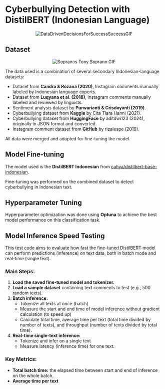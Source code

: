 # Cyberbullying Detection with DistilBERT (Indonesian Language)

<p align="center">
  <img src="https://github.com/user-attachments/assets/7929b26e-3ca8-437f-bbfc-37eab8954964" alt="DataDrivenDecisionsForSuccessSuccessGIF" />
</p>


## Dataset

<p align="center">
  <img src="https://github.com/user-attachments/assets/c10c9da7-c7bd-4394-8d7a-c6c4e49cdf1f" alt="Sopranos Tony Soprano GIF" />
</p>


The data used is a combination of several secondary Indonesian-language datasets:

- Dataset from **Candra & Rozana (2020)**, Instagram comments manually labeled by Indonesian language experts.
- Dataset from **Luqyana et al. (2018)**, Instagram comments manually labeled and reviewed by linguists.
- Sentiment analysis dataset by **Purwarianti & Crisdayanti (2019)**.
- Cyberbullying dataset from **Kaggle** by Cita Tiara Hanni (2021).
- Cyberbullying dataset from **HuggingFace** by aditdwi123 (2024), originally in JSON format and converted.
- Instagram comment dataset from **GitHub** by rizalespe (2019).

All data were merged and adapted for fine-tuning the model.

## Model Fine-tuning

The model used is the **DistilBERT Indonesian** from [cahya/distilbert-base-indonesian](https://huggingface.co/cahya/distilbert-base-indonesian).

Fine-tuning was performed on the combined dataset to detect cyberbullying in Indonesian text.

## Hyperparameter Tuning

Hyperparameter optimization was done using **Optuna** to achieve the best model performance on this classification task.

## Model Inference Speed Testing

This test code aims to evaluate how fast the fine-tuned DistilBERT model can perform predictions (inference) on text data, both in batch mode and real-time (single text).

### Main Steps:

1. **Load the saved fine-tuned model and tokenizer.**  
2. **Load a sample dataset** containing text comments to test (e.g., 500 random texts).  
3. **Batch inference:**  
   - Tokenize all texts at once (batch)  
   - Measure the start and end time of model inference without gradient calculation (to speed up)  
   - Calculate total time, average time per text (total time divided by number of texts), and throughput (number of texts divided by total time).  
4. **Real-time single-text inference:**  
   - Tokenize and infer on a single text  
   - Measure latency (inference time) for one text.

### Key Metrics:

- **Total batch time:** the elapsed time between start and end of inference on the whole batch.  
- **Average time per text**
